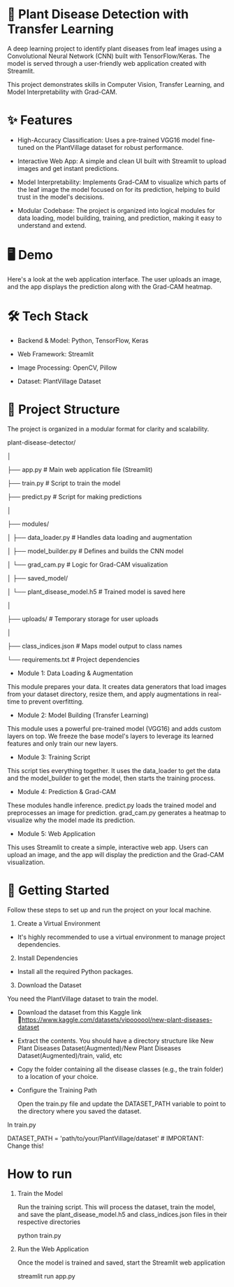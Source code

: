 # 🌿 Plant Disease Detection with Transfer Learning
A deep learning project to identify plant diseases from leaf images using a Convolutional Neural Network (CNN) built with TensorFlow/Keras. The model is served through a user-friendly web application created with Streamlit.

This project demonstrates skills in Computer Vision, Transfer Learning, and Model Interpretability with Grad-CAM.

# ✨ Features
  - High-Accuracy Classification: Uses a pre-trained VGG16 model fine-tuned on the PlantVillage dataset for robust performance.

  - Interactive Web App: A simple and clean UI built with Streamlit to upload images and get instant predictions.

  - Model Interpretability: Implements Grad-CAM to visualize which parts of the leaf image the model focused on for its prediction, helping to build trust in the model's decisions.

  - Modular Codebase: The project is organized into logical modules for data loading, model building, training, and prediction, making it easy to understand and extend.

# 🖥️ Demo
Here's a look at the web application interface. The user uploads an image, and the app displays the prediction along with the Grad-CAM heatmap.

# 🛠️ Tech Stack
  - Backend & Model: Python, TensorFlow, Keras

  - Web Framework: Streamlit

  - Image Processing: OpenCV, Pillow

  - Dataset: PlantVillage Dataset

# 📁 Project Structure
The project is organized in a modular format for clarity and scalability.

plant-disease-detector/

│

├── app.py                   # Main web application file (Streamlit)

├── train.py                 # Script to train the model

├── predict.py               # Script for making predictions

│

├── modules/

│   ├── data_loader.py       # Handles data loading and augmentation

│   ├── model_builder.py     # Defines and builds the CNN model

│   └── grad_cam.py          # Logic for Grad-CAM visualization

│
├── saved_model/

│   └── plant_disease_model.h5 # Trained model is saved here

│

├── uploads/                   # Temporary storage for user uploads

│

├── class_indices.json       # Maps model output to class names

└── requirements.txt         # Project dependencies

- Module 1: Data Loading & Augmentation
  
This module prepares your data. It creates data generators that load images from your dataset directory, resize them, and apply augmentations in real-time to prevent overfitting.

- Module 2: Model Building (Transfer Learning)
  
This module uses a powerful pre-trained model (VGG16) and adds custom layers on top. We freeze the base model's layers to leverage its learned features and only train our new layers.

- Module 3: Training Script
  
This script ties everything together. It uses the data_loader to get the data and the model_builder to get the model, then starts the training process.

- Module 4: Prediction & Grad-CAM
  
These modules handle inference. predict.py loads the trained model and preprocesses an image for prediction. grad_cam.py generates a heatmap to visualize why the model made its prediction.

- Module 5: Web Application
  
This uses Streamlit to create a simple, interactive web app. Users can upload an image, and the app will display the prediction and the Grad-CAM visualization.

# 🚀 Getting Started
Follow these steps to set up and run the project on your local machine.

1. Create a Virtual Environment
   
  - It's highly recommended to use a virtual environment to manage project dependencies.
    
2. Install Dependencies

  - Install all the required Python packages.
    
3. Download the Dataset

You need the PlantVillage dataset to train the model.

  - Download the dataset from this Kaggle link 🔗https://www.kaggle.com/datasets/vipoooool/new-plant-diseases-dataset

  - Extract the contents. You should have a directory structure like New Plant Diseases Dataset(Augmented)/New Plant Diseases Dataset(Augmented)/train, valid, etc

  - Copy the folder containing all the disease classes (e.g., the train folder) to a location of your choice.

  - Configure the Training Path

    Open the train.py file and update the DATASET_PATH variable to point to the directory where you saved the dataset.

In train.py
    
DATASET_PATH = 'path/to/your/PlantVillage/dataset' # IMPORTANT: Change this!

# How to run
1. Train the Model

   Run the training script. This will process the dataset, train the model, and save the plant_disease_model.h5 and class_indices.json files in their respective directories

   python train.py

2. Run the Web Application

   Once the model is trained and saved, start the Streamlit web application

   streamlit run app.py
